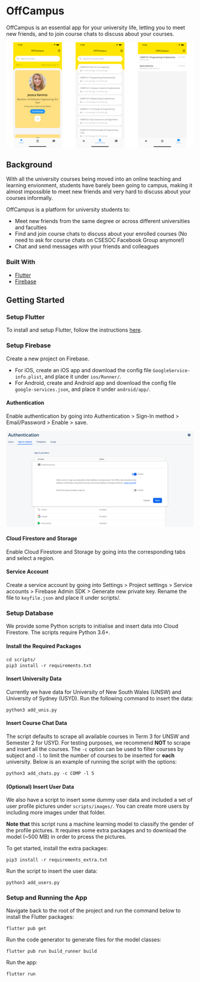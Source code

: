# OffCampus

OffCampus is an essential app for your university life, letting you to meet new friends, and to join course chats to discuss about your courses.

![OffCampus screenshots](images/screenshots.png)

## Background

With all the university courses being moved into an online teaching and learning envionment, students have barely been going to campus, making it almost impossible to meet new friends and very hard to discuss about your courses informally.

OffCampus is a platform for university students to:

- Meet new friends from the same degree or across different universities and faculties
- Find and join course chats to discuss about your enrolled courses (No need to ask for course chats on CSESOC Facebook Group anymore!)
- Chat and send messages with your friends and colleagues

### Built With

- [Flutter](https://flutter.dev/)
- [Firebase](https://firebase.google.com/)

## Getting Started

### Setup Flutter

To install and setup Flutter, follow the instructions [here](https://flutter.dev/docs/get-started/install).

### Setup Firebase

Create a new project on Firebase.

- For iOS, create an iOS app and download the config file `GoogleService-info.plist`, and place it under `ios/Runner/`. 
- For Android, create and Android app and download the config file `google-services.json`, and place it under `android/app/`.

#### Authentication

Enable authentication by going into Authentication > Sign-In method > Email/Password > Enable > save.

![Firebase authentication setup](images/firebase_auth.png)

#### Cloud Firestore and Storage

Enable Cloud Firestore and Storage by going into the corresponding tabs and select a region.

#### Service Account

Create a service account by going into Settings > Project settings > Service accounts > Firebase Admin SDK > Generate new private key. Rename the file to `keyfile.json` and place it under scripts/.

### Setup Database

We provide some Python scripts to initialise and insert data into Cloud Firestore. The scripts require Python 3.6+.

#### Install the Required Packages

    cd scripts/
    pip3 install -r requirements.txt

#### Insert University Data

Currently we have data for University of New South Wales (UNSW) and University of Sydney (USYD). Run the following command to insert the data:

    python3 add_unis.py

#### Insert Course Chat Data

The script defaults to scrape all available courses in Term 3 for UNSW and Semester 2 for USYD. For testing purposes, we recommend __NOT__ to scrape and insert all the courses. The `-c` option can be used to filter courses by subject and `-l` to limit the number of courses to be inserted for __each__ university. Below is an example of running the script with the options:

    python3 add_chats.py -c COMP -l 5

#### (Optional) Insert User Data

We also have a script to insert some dummy user data and included a set of user profile pictures under `scripts/images/`. You can create more users by including more images under that folder.

__Note that__ this script runs a machine learning model to classify the gender of the profile pictures. It requires some extra packages and to download the model (~500 MB) in order to prcess the pictures.

To get started, install the extra packages:

    pip3 install -r requirements_extra.txt

Run the script to insert the user data:

    python3 add_users.py

### Setup and Running the App

Navigate back to the root of the project and run the command below to install the Flutter packages:

    flutter pub get

Run the code generator to generate files for the model classes:

    flutter pub run build_runner build

Run the app:

    flutter run